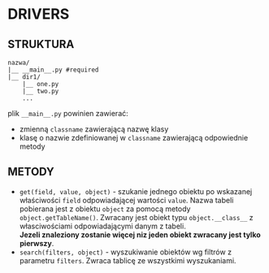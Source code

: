 # DRIVERS #

## STRUKTURA ##

```
nazwa/
|__ __main__.py #required
|__ dir1/
    |__ one.py
    |__ two.py
    ...

```

plik `__main__.py` powinien zawierać:
- zmienną `classname` zawierającą nazwę klasy
- klasę o nazwie zdefiniowanej w `classname` zawierającą odpowiednie metody

## METODY ##

- `get(field, value, object)` - szukanie jednego obiektu po wskazanej właściwości `field` odpowiadającej wartości `value`. Nazwa tabeli pobierana jest z obiektu `object` za pomocą metody `object.getTableName()`. Zwracany jest obiekt typu `object.__class__` z własciwościami odpowiadającymi danym z tabeli. \
 __Jezeli znaleziony zostanie więcej niz jeden obiekt zwracany jest tylko pierwszy__.
- `search(filters, object)` - wyszukiwanie obiektów wg filtrów z parametru `filters`. Zwraca tablicę ze wszystkimi wyszukaniami.
